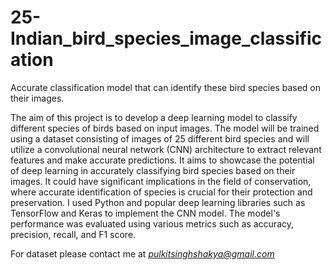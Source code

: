 # 25-Indian_bird_species_image_classification
Accurate classification model that can identify these bird species based on their images.



The aim of this project is to develop a deep learning model to classify different species of 
birds based on input images. The model will be trained using a dataset consisting of 
images of 25 different bird species and will utilize a convolutional neural network (CNN) 
architecture to extract relevant features and make accurate predictions. It aims to 
showcase the potential of deep learning in accurately classifying bird species based on 
their images. It could have significant implications in the field of conservation, where 
accurate identification of species is crucial for their protection and preservation.
I used Python and popular deep learning libraries such as TensorFlow and Keras to implement the CNN model. The model's performance was evaluated using various metrics such as accuracy, precision, recall, and F1 score.


For dataset please contact me at *pulkitsinghshakya@gmail.com*
